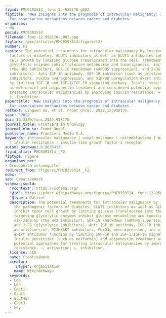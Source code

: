```yaml
---
figid: PMC9393514__fonc-12-958170-g002
figtitle: 'New insights into the prognosis of intraocular malignancy: Interventions
  for association mechanisms between cancer and diabetes'
organisms:
- NA
pmcid: PMC9393514
filename: fonc-12-958170-g002.jpg
figlink: /pmc/articles/PMC9393514/figure/f2/
number: F2
caption: The potential treatments for intraocular malignancy by intervening the pathogenic
  factors of diabetes. GLUT1 inhibitors as well as GLUT1 antibodies inhibit tumor
  cell growth by limiting glucose translocated into the cell. Treatments targeting
  glycolytic enzymes inhibit glucose metabolism and tumorigenesis, including miR-216a-5p
  (the HK2 inhibitor), SOX-10 knockdown (GAPDHS suppression), and 2-DG and 2-FG (glycolytic
  inhibitors). Anti-IGF-1R antibody, IGF-1R inhibitor (such as pristimerin), PI3K/AKT
  inhibitors, FoxO3a overexpression, and miR-98 upregulation exert antitumor function
  by limiting IGF-1R and IGF-1/IGF-1R signaling pathway. Insulin sensitizer (such
  as metformin) and adiponectin treatment are considered potential approaches for
  treating intraocular malignancies by improving insulin resistance. →, activation;
  ⊥, inhibition.
papertitle: 'New insights into the prognosis of intraocular malignancy: Interventions
  for association mechanisms between cancer and diabetes.'
reftext: Lingwen Gu, et al. Front Oncol. 2022;12:958170.
year: '2022'
doi: 10.3389/fonc.2022.958170
journal_title: Frontiers in Oncology
journal_nlm_ta: Front Oncol
publisher_name: Frontiers Media S.A.
keywords: intraocular malignancy | uveal melanoma | retinoblastoma | Warburg effect
  | insulin resistance | insulin-like growth factor-1 receptor
automl_pathway: 0.8636413
figid_alias: PMC9393514__F2
figtype: Figure
organisms_ner:
- Drosophila melanogaster
redirect_from: /figures/PMC9393514__F2
ndex: ''
seo: CreativeWork
schema-jsonld:
  '@context': https://schema.org/
  '@id': https://pfocr.wikipathways.org/figures/PMC9393514__fonc-12-958170-g002.html
  '@type': Dataset
  description: The potential treatments for intraocular malignancy by intervening
    the pathogenic factors of diabetes. GLUT1 inhibitors as well as GLUT1 antibodies
    inhibit tumor cell growth by limiting glucose translocated into the cell. Treatments
    targeting glycolytic enzymes inhibit glucose metabolism and tumorigenesis, including
    miR-216a-5p (the HK2 inhibitor), SOX-10 knockdown (GAPDHS suppression), and 2-DG
    and 2-FG (glycolytic inhibitors). Anti-IGF-1R antibody, IGF-1R inhibitor (such
    as pristimerin), PI3K/AKT inhibitors, FoxO3a overexpression, and miR-98 upregulation
    exert antitumor function by limiting IGF-1R and IGF-1/IGF-1R signaling pathway.
    Insulin sensitizer (such as metformin) and adiponectin treatment are considered
    potential approaches for treating intraocular malignancies by improving insulin
    resistance. →, activation; ⊥, inhibition.
  license: CC0
  name: CreativeWork
  creator:
    '@type': Organization
    name: WikiPathways
  keywords:
  - Coa
  - Ldh
  - Eaat1
  - Glut1
  - Glut4EF
  - Glut3
  - key
---
```

